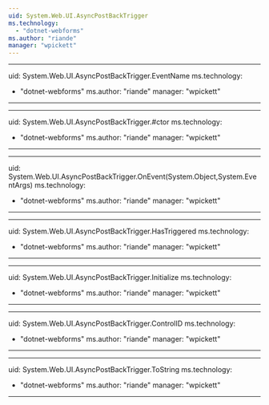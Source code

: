 ```yaml
---
uid: System.Web.UI.AsyncPostBackTrigger
ms.technology: 
  - "dotnet-webforms"
ms.author: "riande"
manager: "wpickett"
---
```


---
uid: System.Web.UI.AsyncPostBackTrigger.EventName
ms.technology: 
  - "dotnet-webforms"
ms.author: "riande"
manager: "wpickett"
---

---
uid: System.Web.UI.AsyncPostBackTrigger.#ctor
ms.technology: 
  - "dotnet-webforms"
ms.author: "riande"
manager: "wpickett"
---

---
uid: System.Web.UI.AsyncPostBackTrigger.OnEvent(System.Object,System.EventArgs)
ms.technology: 
  - "dotnet-webforms"
ms.author: "riande"
manager: "wpickett"
---

---
uid: System.Web.UI.AsyncPostBackTrigger.HasTriggered
ms.technology: 
  - "dotnet-webforms"
ms.author: "riande"
manager: "wpickett"
---

---
uid: System.Web.UI.AsyncPostBackTrigger.Initialize
ms.technology: 
  - "dotnet-webforms"
ms.author: "riande"
manager: "wpickett"
---

---
uid: System.Web.UI.AsyncPostBackTrigger.ControlID
ms.technology: 
  - "dotnet-webforms"
ms.author: "riande"
manager: "wpickett"
---

---
uid: System.Web.UI.AsyncPostBackTrigger.ToString
ms.technology: 
  - "dotnet-webforms"
ms.author: "riande"
manager: "wpickett"
---

